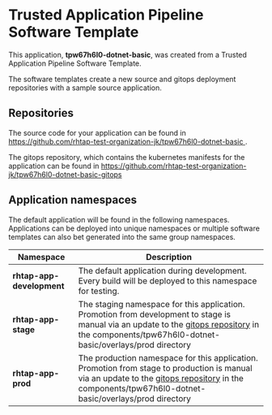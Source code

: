 # Trusted Application Pipeline Software Template

This application, **tpw67h6l0-dotnet-basic**, was created from a Trusted Application Pipeline Software Template.

The software templates create a new source and gitops deployment repositories with a sample source application. 

## Repositories

The source code for your application can be found in [https://github.com/rhtap-test-organization-jk/tpw67h6l0-dotnet-basic ](https://github.com/rhtap-test-organization-jk/tpw67h6l0-dotnet-basic ).
 
The gitops repository, which contains the kubernetes manifests for the application can be found in 
[https://github.com/rhtap-test-organization-jk/tpw67h6l0-dotnet-basic-gitops ](https://github.com/rhtap-test-organization-jk/tpw67h6l0-dotnet-basic-gitops ) 

## Application namespaces 

The default application will be found in the following namespaces. Applications can be deployed into unique namespaces or multiple software templates can also bet generated into the same group namespaces.  

|  Namespace   |  Description   |  
| -------- | -------- |   
| **rhtap-app-development** | The default application during development. Every build will be deployed to this namespace for testing. | 
| **rhtap-app-stage** | The staging namespace for this application. Promotion from development to stage is manual via an update to the [gitops repository](https://github.com/rhtap-test-organization-jk/tpw67h6l0-dotnet-basic-gitops ) in the components/tpw67h6l0-dotnet-basic/overlays/prod directory |  
| **rhtap-app-prod** | The production namespace for this application. Promotion from stage to production is manual via an update to the [gitops repository](https://github.com/rhtap-test-organization-jk/tpw67h6l0-dotnet-basic-gitops ) in the components/tpw67h6l0-dotnet-basic/overlays/prod directory | 